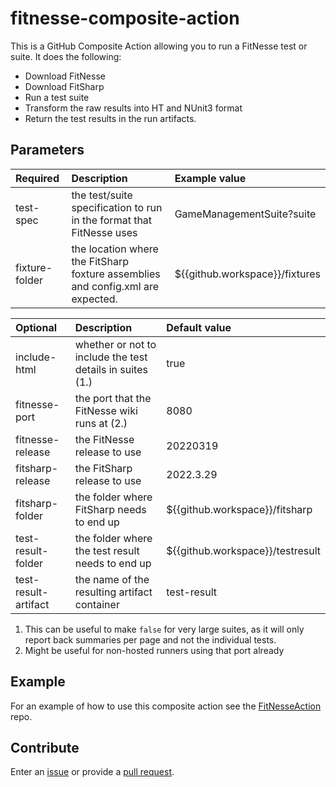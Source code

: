 # fitnesse-composite-action

This is a GitHub Composite Action allowing you to run a FitNesse test or suite.
It does the following:
* Download FitNesse
* Download FitSharp
* Run a test suite
* Transform the raw results into HT and NUnit3 format
* Return the test results in the run artifacts.

## Parameters
Required|Description|Example value
:--|:--|:--
test-spec|the test/suite specification to run in the format that FitNesse uses|GameManagementSuite?suite
fixture-folder|the location where the FitSharp foxture assemblies and config.xml are expected.|${{github.workspace}}/fixtures

Optional|Description|Default value
:--|:--|:--
include-html|whether or not to include the test details in suites (1.)|true 
fitnesse-port|the port that the FitNesse wiki runs at (2.)|8080
fitnesse-release|the FitNesse release to use|20220319
fitsharp-release|the FitSharp release to use|2022.3.29
fitsharp-folder|the folder where FitSharp needs to end up|${{github.workspace}}/fitsharp
test-result-folder|the folder where the test result needs to end up|${{github.workspace}}/testresult
test-result-artifact|the name of the resulting artifact container|test-result

1) This can be useful to make `false` for very large suites, as it will only report back summaries per page and not the individual tests.
2) Might be useful for non-hosted runners using that port already

## Example
For an example of how to use this composite action see the [FitNesseAction](../../../FitNesseAction) repo.

## Contribute
Enter an [issue](../../issues) or provide a [pull request](../../pulls). 
